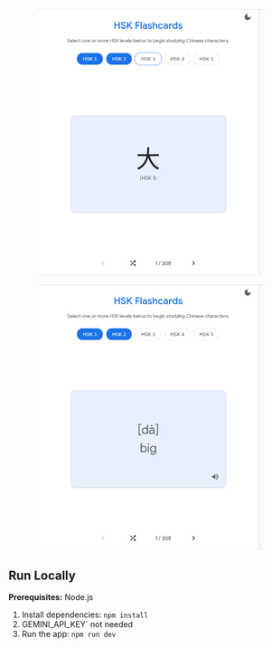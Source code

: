 <p align="center">
  <img
    src="fc1.png"
    alt="Front of flashcard"
    width="400"
  />
</p>
<p align="center">
  <img
    src="fc2.png"
    alt="Back of flashcard"   
    width="400"
  />
</p>

## Run Locally

**Prerequisites:**  Node.js


1. Install dependencies:
   `npm install`
2.  GEMINI_API_KEY` not needed
3. Run the app:
   `npm run dev`
